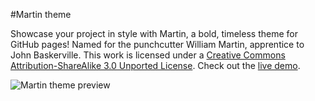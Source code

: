 #Martin theme

Showcase your project in style with Martin, a bold, timeless theme for GitHub pages! Named for the punchcutter William Martin, apprentice to John Baskerville. This work is licensed under a [Creative Commons Attribution-ShareAlike 3.0 Unported License](http://creativecommons.org/licenses/by-sa/3.0/). Check out the [live demo](http://house.github.io/martin/).

![Martin theme preview](https://f.cloud.github.com/assets/306877/1145554/bddcfe0a-1e1d-11e3-998c-171657eb1054.png)
